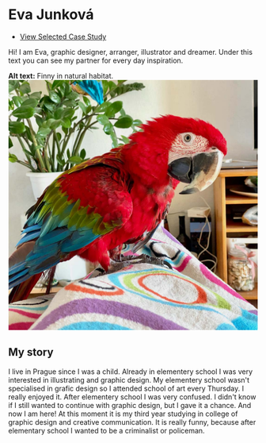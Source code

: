 # Eva Junková

- [View Selected Case Study](case-study.md)

Hi! I am Eva, graphic designer, arranger, illustrator and dreamer. Under this text you can see my partner for every day inspiration.

**Alt text:** Finny in natural habitat. 
![image](finny.jpg)


## My story

I live in Prague since I was a child. Already in elementery school I was very interested in illustrating and graphic design. My elementery school wasn't specialised in grafic design so I attended school of art every Thursday. I really enjoyed it. After elementery school I was very confused. I didn't know if I still wanted to continue with graphic design, but I gave it a chance. And now I am here! At this moment it is my third year studying in college of graphic design and creative communication. It is really funny, because after elementary school I wanted to be a criminalist or policeman. 

